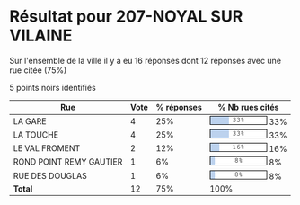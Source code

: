# Résultat pour 207-NOYAL SUR VILAINE

Sur l'ensemble de la ville il y a eu 16 réponses dont 12 réponses avec une rue citée (75%)

5 points noirs identifiés

| Rue | Vote | % réponses | % Nb rues cités|
|-----|------|------------|----------------|
| LA GARE | 4 | 25% | <img src="../../img/bar_33.gif" />&nbsp;33%|
| LA TOUCHE | 4 | 25% | <img src="../../img/bar_33.gif" />&nbsp;33%|
| LE VAL FROMENT | 2 | 12% | <img src="../../img/bar_16.gif" />&nbsp;16%|
| ROND POINT REMY GAUTIER | 1 | 6% | <img src="../../img/bar_8.gif" />&nbsp;8%|
| RUE DES DOUGLAS | 1 | 6% | <img src="../../img/bar_8.gif" />&nbsp;8%|
| **Total** | 12 | 75% | 100%|

